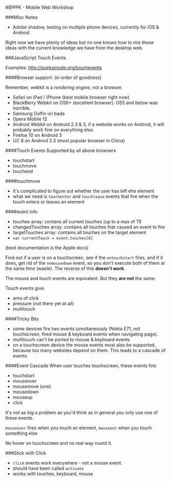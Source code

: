 #@PPK - Mobile Web Workshop

###Misc Notes
- Adobe shadow, testing on multiple phone devices, currently for iOS & Android

Right now we have plenty of ideas but no one knows how to mix those ideas with the current knowledge we have from the desktop web.

###JavaScript Touch Events

Examples: http://quirksmode.org/touchevents

####Browser support:
(in order of goodness)

Remember, webkit is a _rendering engine_, not a browser.

- Safari on iPad / iPhone (best mobile browser right now)
- BlackBerry Webkit on OS6+ (excellent browser). OS5 and below was
  horrible.
- Samsung Dolfin on bada
- Opera Mobile 12 
- Android Webkit on Android 2.3 & 3, if a website works on Android, it
  will probably work fine on everything else.
- Firefox 10 on Android 3
- UC 8 on Android 2.3 (most popular browser in China)


####Touch Events
Supported by all above browsers
- touchstart
- touchmove
- touchend

####touchmove
- it's complicated to figure out whether the user has left ehe element
- what we need is `touchenter` and `touchleave` events that fire when the touch enters or leaves an element

####event info
- touches array: contans all current touches (up to a max of 11)
- changedTouches array: contains all touches that caused an event to fire
- targetTouches array: contains all touches on the target element
- `var currentTouch = event.touches[0]`

(best documentation is the Apple docs)

Find out if a user is on a touchscreen, see if the `ontouchstart` fires, and if it does, get rid of the `onmousedown` event, so you don't execute both of them at the same time (waste). The reverse of this __doesn't work__.

The mouse and touch events are equivalent. But they __are not__ the same.

Touch events give:
- area of click
- pressure (not there yet at all)
- multitouch

####Tricky Bits
- some devices fire two events simultaneously (Nokia E71, not touchscreen, fired mouse & keyboard events when navigating page).
- multitouch can't be ported to mouse & keyboard events
- on a touchscreen device the mouse events must also be supported, because too many websites depend on them. This leads to a cascade of events

####Event Cascade
When user touches touchscreen, these events fire:

- touchstart
- mouseover
- mousemove (one)
- mousedown
- mouseup
- click

It's not as big a problem as you'd think as in general you only use one of these events. 

`mouseover` fires when you touch an element, `mouseout` when you touch something else

No hover on touchscreen and no real way round it.

###Stick with Click
- `click` events work everywhere - not a mouse event.
- should have been called `activate`
- works with touches, keyboard, mouse


